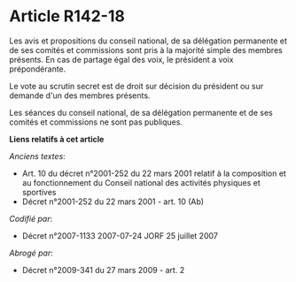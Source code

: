 # Article R142-18

Les avis et propositions du conseil national, de sa délégation permanente et de ses comités et commissions sont pris à la
majorité simple des membres présents. En cas de partage égal des voix, le président a voix prépondérante.

Le vote au scrutin secret est de droit sur décision du président ou sur demande d'un des membres présents.

Les séances du conseil national, de sa délégation permanente et de ses comités et commissions ne sont pas publiques.

**Liens relatifs à cet article**

_Anciens textes_:

  - Art. 10 du décret n°2001-252 du 22 mars 2001 relatif à la composition et au fonctionnement du Conseil national des activités physiques et sportives
  - Décret n°2001-252 du 22 mars 2001 - art. 10 (Ab)

_Codifié par_:

  - Décret n°2007-1133 2007-07-24 JORF 25 juillet 2007

_Abrogé par_:

  - Décret n°2009-341 du 27 mars 2009 - art. 2
